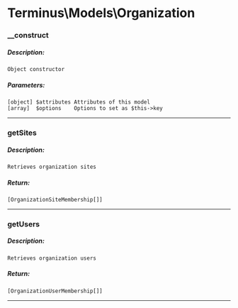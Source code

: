 # Terminus\Models\Organization

### __construct
##### Description:
    Object constructor

##### Parameters:
    [object] $attributes Attributes of this model
    [array]  $options    Options to set as $this->key

---

### getSites
##### Description:
    Retrieves organization sites

##### Return:
    [OrganizationSiteMembership[]]

---

### getUsers
##### Description:
    Retrieves organization users

##### Return:
    [OrganizationUserMembership[]]

---

